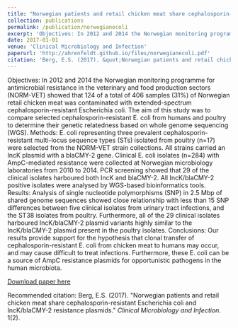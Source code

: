 ```yaml
---
title: "Norwegian patients and retail chicken meat share cephalosporin-resistant Escherichia coli and IncK/blaCMY-2 resistance plasmids"
collection: publications
permalink: /publication/norwegianecoli
excerpt: 'Objectives: In 2012 and 2014 the Norwegian monitoring programme for antimicrobial resistance in the veterinary and food production sectors (NORM-VET) showed that 124 of a total of 406 samples (31%) of Norwegian retail chicken meat was contaminated with extended-spectrum cephalosporin-resistant Escherichia coli. The aim of this study was to compare selected cephalosporin-resistant E. coli from humans and poultry to determine their genetic relatedness based on whole genome sequencing (WGS). Methods: E. coli representing three prevalent cephalosporin-resistant multi-locus sequence types (STs) isolated from poultry (n=17) were selected from the NORM-VET strain collections. All strains carried an IncK plasmid with a blaCMY-2 gene. Clinical E. coli isolates (n=284) with AmpC-mediated resistance were collected at Norwegian microbiology laboratories from 2010 to 2014. PCR screening showed that 29 of the clinical isolates harboured both IncK and blaCMY-2. All IncK/blaCMY-2 positive isolates were analysed by WGS-based bioinformatics tools. Results: Analysis of single nucleotide polymorphisms (SNP) in 2.5 Mbp of shared genome sequences showed close relationship with less than 15 SNP differences between five clinical isolates from urinary tract infections, and the ST38 isolates from poultry. Furthermore, all of the 29 clinical isolates harboured IncK/blaCMY-2 plasmid variants highly similar to the IncK/blaCMY-2 plasmid present in the poultry isolates. Conclusions: Our results provide support for the hypothesis that clonal transfer of cephalosporin-resistant E. coli from chicken meat to humans may occur, and may cause difficult to treat infections. Furthermore, these E. coli can be a source of AmpC resistance plasmids for opportunistic pathogens in the human microbiota.'
date: 2017-01-01
venue: 'Clinical Microbiology and Infection'
paperurl: 'http://ahrenfeldt.github.io/files/norwegianecoli.pdf'
citation: 'Berg, E.S. (2017). &quot;Norwegian patients and retail chicken meat share cephalosporin-resistant Escherichia coli and IncK/blaCMY-2 resistance plasmids.&quot; <i>Clinical Microbiology and Infection</i>. 1(2).'
---
```

Objectives: In 2012 and 2014 the Norwegian monitoring programme for antimicrobial resistance in the veterinary and food production sectors (NORM-VET) showed that 124 of a total of 406 samples (31%) of Norwegian retail chicken meat was contaminated with extended-spectrum cephalosporin-resistant Escherichia coli. The aim of this study was to compare selected cephalosporin-resistant E. coli from humans and poultry to determine their genetic relatedness based on whole genome sequencing (WGS). Methods: E. coli representing three prevalent cephalosporin-resistant multi-locus sequence types (STs) isolated from poultry (n=17) were selected from the NORM-VET strain collections. All strains carried an IncK plasmid with a blaCMY-2 gene. Clinical E. coli isolates (n=284) with AmpC-mediated resistance were collected at Norwegian microbiology laboratories from 2010 to 2014. PCR screening showed that 29 of the clinical isolates harboured both IncK and blaCMY-2. All IncK/blaCMY-2 positive isolates were analysed by WGS-based bioinformatics tools. Results: Analysis of single nucleotide polymorphisms (SNP) in 2.5 Mbp of shared genome sequences showed close relationship with less than 15 SNP differences between five clinical isolates from urinary tract infections, and the ST38 isolates from poultry. Furthermore, all of the 29 clinical isolates harboured IncK/blaCMY-2 plasmid variants highly similar to the IncK/blaCMY-2 plasmid present in the poultry isolates. Conclusions: Our results provide support for the hypothesis that clonal transfer of cephalosporin-resistant E. coli from chicken meat to humans may occur, and may cause difficult to treat infections. Furthermore, these E. coli can be a source of AmpC resistance plasmids for opportunistic pathogens in the human microbiota.

[Download paper here](http://ahrenfeldt.github.io/files/norwegianecoli.pdf)

Recommended citation: Berg, E.S. (2017). "Norwegian patients and retail chicken meat share cephalosporin-resistant Escherichia coli and IncK/blaCMY-2 resistance plasmids." <i>Clinical Microbiology and Infection</i>. 1(2).
